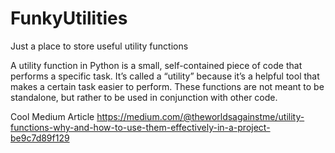 # FunkyUtilities
Just a place to store useful utility functions

A utility function in Python is a small, self-contained piece of code that performs a specific task. It’s called a “utility” because it’s a helpful tool that makes a certain task easier to perform. These functions are not meant to be standalone, but rather to be used in conjunction with other code.

Cool Medium Article
https://medium.com/@theworldsagainstme/utility-functions-why-and-how-to-use-them-effectively-in-a-project-be9c7d89f129
